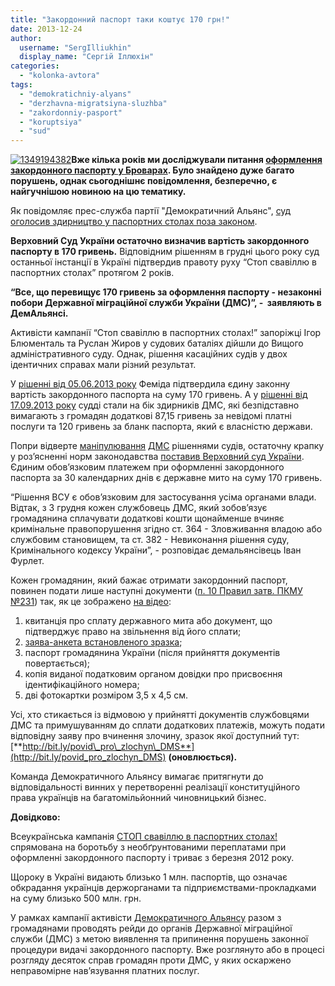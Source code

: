 ```yaml
---
title: "Закордонний паспорт таки коштує 170 грн!"
date: 2013-12-24
author: 
  username: "SergIlliukhin"
  display_name: "Сергій Іллюхін"
categories: 
  - "kolonka-avtora"
tags: 
  - "demokratichniy-alyans"
  - "derzhavna-migratsiyna-sluzhba"
  - "zakordonniy-pasport"
  - "koruptsiya"
  - "sud"
---
```


[![1349194382](https://mpz.brovary.org/wp-content/uploads/2013/12/1349194382.jpg)](https://mpz.brovary.org/wp-content/uploads/2013/12/1349194382.jpg)**Вже кілька років ми досліджували питання [оформлення закордонного паспорту у Броварах](https://mpz.brovary.org/chi-mozhlivo-oformiti-zakordonniy-pasport-u-brovarah/ "Чи можливо оформити закордонний паспорт у Броварах?"). Було знайдено дуже багато порушень, однак сьогоднішнє повідомлення, безперечно, є найгучнішою новиною на цю тематику.**

Як повідомляє прес-служба партії "Демократичний Альянс", [суд оголосив здирництво у паспортних столах поза законом](http://dem-alliance.org/news/cud-ogolosiv-zdirnictvo-u-pasportnih-stolah-poza-zakonom.html).

**Верховний Суд України остаточно визначив вартість закордонного паспорту в 170 гривень.** Відповідним рішенням в грудні цього року суд останньої інстанції в Україні підтвердив правоту руху “Стоп свавіллю в паспортних столах” протягом 2 років.

**“Все, що перевищує 170 гривень за оформлення паспорту - незаконні побори Державної міграційної служби України (ДМС)”, -  заявляють в ДемАльянсі.**

Активісти кампанії “Стоп свавіллю в паспортних столах!” запоріжці Ігор Блюменталь та Руслан Жиров у судових баталіях дійшли до Вищого адміністративного суду. Однак, рішення касаційних судів у двох ідентичних справах мали різний результат.

У [рішенні від 05.06.2013 року](http://reyestr.court.gov.ua/Review/31988077) Феміда підтвердила єдину законну вартість закордонного паспорта на суму 170 гривень. А у [рішенні від 17.09.2013 року](http://reyestr.court.gov.ua/Review/33639390) судді стали на бік здирників ДМС, які безпідставно вимагають з громадян додаткові 87,15 гривень за невідомі платні послуги та 120 гривень за бланк паспорта, який є власністю держави.

Попри відверте [маніпулювання](http://www.dem-alliance.org/news/DMS-manipuljue-rishennjam-VASU.html) [ДМС](http://www.dem-alliance.org/news/DMS-manipuljue-rishennjam-VASU.html) рішеннями судів, остаточну крапку у роз’ясненні норм законодавства [поставив Верховний суд України](http://bit.ly/VSU_passport_170). Єдиним обов’язковим платежем при оформленні закордонного паспорта за 30 календарних днів є державне мито на суму 170 гривень.

“Рішення ВСУ є обов’язковим для застосування усіма органами влади. Відтак, з 3 грудня кожен службовець ДМС, який зобов’язує громадянина сплачувати додаткові кошти щонайменше вчиняє кримінальне правопорушення згідно ст. 364 - Зловживання владою або службовим становищем, та ст. 382 - Невиконання рішення суду, Кримінального кодексу України”, - розповідає демальянсівець Іван Фурлет.

Кожен громадянин, який бажає отримати закордонний паспорт, повинен подати лише наступні документи ([п. 10 Правил затв. ПКМУ №231](http://zakon4.rada.gov.ua/laws/show/231-95-%D0%BF/parao14#o14)) так, як це зображено [на відео](http://youtu.be/U-4Sh-U-ZD0):

1. квитанція про сплату державного мита або документ, що підтверджує право на звільнення від його сплати;
2. [заява-анкета встановленого зразка](http://passport-ua.org.ua/docs/zayava-anketa-example.doc);
3. паспорт громадянина України (після прийняття документів повертається);
4. копія виданої податковим органом довідки про присвоєння ідентифікаційного номера;
5. дві фотокартки розміром 3,5 х 4,5 см.

Усі, хто стикається із відмовою у прийнятті документів службовцями ДМС та примушуванням до сплати додаткових платежів, можуть подати відповідну заяву про вчинення злочину, зразок якої доступний тут: [**http://bit.ly/povid\_pro\_zlochyn\_DMS**](http://bit.ly/povid_pro_zlochyn_DMS) **(оновлюється).**

Команда Демократичного Альянсу вимагає притягнути до відповідальності винних у перетворенні реалізації конституційного права українців на багатомільйонний чиновницький бізнес.

**Довідково:**

Всеукраїнська кампанія [СТОП свавіллю в паспортних столах!](https://www.facebook.com/STOPsvavilly) спрямована на боротьбу з необґрунтованими переплатами при оформленні закордонного паспорту і триває з березня 2012 року.

Щороку в Україні видають близько 1 млн. паспортів, що означає обкрадання українців держорганами та підприємствами-прокладками на суму близько 500 млн. грн.

У рамках кампанії активісти [Демократичного Альянсу](https://www.facebook.com/DemAlliance) разом з громадянами проводять рейди до органів Державної міграційної служби (ДМС) з метою виявлення та припинення порушень законної процедури видачі закордонного паспорту. Вже розглянуто або в процесі розгляду десяток справ громадян проти ДМС, у яких оскаржено неправомірне нав’язування платних послуг.
